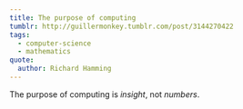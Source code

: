 ```yaml
---
title: The purpose of computing
tumblr: http://guillermonkey.tumblr.com/post/3144270422
tags:
  - computer-science
  - mathematics
quote:
  author: Richard Hamming
---
```


The purpose of computing is *insight*, not *numbers*.
